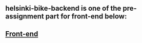 ## helsinki-bike-backend is one of the pre-assignment part for front-end below: 
## [Front-end](https://github.com/linhngkh/helsinki-bike-frontend)